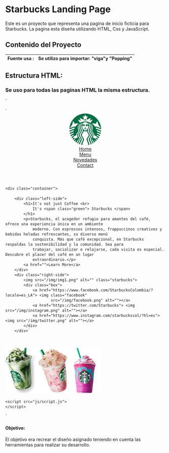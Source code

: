 # Starbucks Landing Page

Este es un proyecto que representa una pagina de inicio ficticia para Starbucks. La pagina esta diseña utilizando HTML, Css y JavaScript.

## Contenido del Proyecto

| Fuente usa : | Se utilizo para importar: "viga"y "Popping" |
| ------------ | ------------------------------------------- |

## Estructura HTML:

### Se uso para todas las paginas HTML la misma estructura.

`

<!DOCTYPE html>
<html lang="es" dir="ltr">

<head>
    <meta charset="utf-8">
    <meta name="viewport" content="width=device-width, initial-scale=1">
    <link rel="preconnect" href="https://fonts.gstatic.com">
    <link href="https://fonts.googleapis.com/css2?family=Viga&display=swap" rel="stylesheet">
    <link href="https://fonts.googleapis.com/css2?family=Poppins:wght@200&display=swap" rel="stylesheet">
    <title>Starbucks Landing Page</title>
    <link rel="stylesheet" href="/css/style.css">
    <link rel="icon" href="/img/logo.png" type="image/x-icon">

</head>

<body>
`
    <header>
        <div class="left-side">
            <a href="index.html"><img src="/img/logo.png" alt=""></a>
        </div>
        <div class="right-side">
            <div class="nav-link-wrapper"> <a href="Index.html">Home</a> </div>
            <div class="nav-link-wrapper"> <a href="https://www.starbucks.com.co/menu">Menu</a> </div>
            <div class="nav-link-wrapper"> <a href="https://www.starbucks.com.co/seccion/novedades">Novedades</a> </div>
            <div class="nav-link-wrapper"> <a href="https://www.starbucks.com.co/stores">Contact</a> </div>
        </div>
    </header>

    <div class="container">
    
        <div class="left-side">
            <h1>It's not just Coffee <br>
                It's <span class="green"> Starbucks </span>
            </h1>
            <p>Starbucks, el acogedor refugio para amantes del café, ofrece una experiencia única en un ambiente
                moderno. Con espressos intensos, frappuccinos creativos y bebidas heladas refrescantes, su diverso menú
                conquista. Más que café excepcional, en Starbucks respaldas la sostenibilidad y la comunidad. Sea para
                trabajar, socializar o relajarse, cada visita es especial. Descubre el placer del café en un lugar
                extraordinario.</p>
            <a href="">Learn More</a>
        </div>
        <div class="right-side">
            <img src="/img/img1.png" alt="" class="starbucks">
            <div class="box">
                <a href="https://www.facebook.com/StarbucksColombia/?locale=es_LA"> <img class="facebook"
                        src="/img/facebook.png" alt=""></a>
                <a href="https://twitter.com/Starbucks"> <img src="/img/instagram.png" alt=""></a>
                <a href="https://www.instagram.com/starbuckscol/?hl=es"> <img src="/img/twitter.png" alt=""></a>
            </div>
        </div>`
​    </div>
​    <div class="thumb">
​        <a href="index.html"><img id="bottom" src="/img/thumb1.png" onclick="imgSlider('/img/img1.png');"> </a>
​        <a href="/pages/pink.html"><img src="/img/thumb2.png" onclick="imgSlider('/img/img2.png');"> </a>
​        <a href="/pages/rosa.html"><img src="/img/thumb3.png" onclick="imgSlider('/img/img3.png');"> </a>
​    </div>

    <script src="js/script.js">
    </script>
</body>

</html>`

#### Objetivo:

El objetivo era  recrear el diseño asignado teniendo en cuenta las herramientas para realizar su desarrollo.
